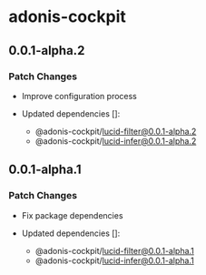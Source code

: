 # adonis-cockpit

## 0.0.1-alpha.2

### Patch Changes

- Improve configuration process

- Updated dependencies []:
  - @adonis-cockpit/lucid-filter@0.0.1-alpha.2
  - @adonis-cockpit/lucid-infer@0.0.1-alpha.2

## 0.0.1-alpha.1

### Patch Changes

- Fix package dependencies

- Updated dependencies []:
  - @adonis-cockpit/lucid-filter@0.0.1-alpha.1
  - @adonis-cockpit/lucid-infer@0.0.1-alpha.1
